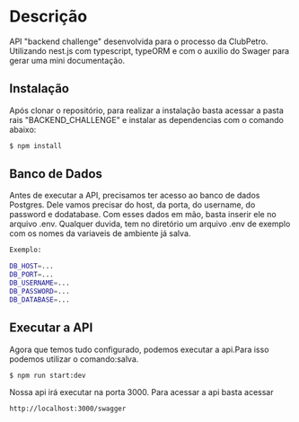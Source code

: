 
# Descrição



API "backend challenge" desenvolvida para o processo da ClubPetro. Utilizando nest.js com typescript, typeORM e com o auxilio do Swager para gerar uma mini documentação.

## Instalação

Após clonar o repositório, para realizar a instalação basta acessar a pasta rais "BACKEND_CHALLENGE" e instalar as dependencias com o comando abaixo: 

```bash
$ npm install
```

## Banco de Dados

Antes de executar a API, precisamos ter acesso ao banco de dados Postgres. Dele vamos precisar do host, da porta, do username, do password e dodatabase. Com esses dados em mão, basta inserir ele no arquivo .env. Qualquer duvida, tem no diretório um arquivo .env de exemplo com os nomes da variaveis de ambiente já salva.

```bash
Exemplo:

DB_HOST=...
DB_PORT=...
DB_USERNAME=...
DB_PASSWORD=...
DB_DATABASE=...
```

## Executar a API

Agora que temos tudo configurado, podemos executar a api.Para isso podemos utilizar o comando:salva.


```bash
$ npm run start:dev
```
Nossa api irá executar na porta 3000. Para acessar a api basta acessar 

```bash
http://localhost:3000/swagger
```

